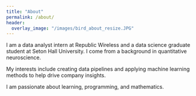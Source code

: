 ```yaml
---
title: "About"
permalink: /about/
header:
  overlay_image: "/images/bird_about_resize.JPG"
---
```


I am a data analyst intern at Republic Wireless and a data science graduate student at Seton Hall University. I come from a background in quantitative neuroscience.

My interests include creating data pipelines and applying machine learning methods to help drive company insights. 

I am passionate about learning, programming, and mathematics.

